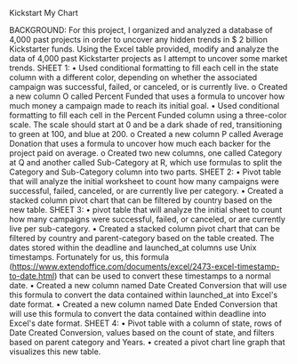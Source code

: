 Kickstart My Chart

BACKGROUND:
For this project, I organized and analyzed a database of 4,000 past projects in order to uncover any hidden trends in $ 2 billion Kickstarter funds.  Using the Excel table provided, modify and analyze the data of 4,000 past Kickstarter projects as I attempt to uncover some market trends.
SHEET 1:
•	Used conditional formatting to fill each cell in the state column with a different color, depending on whether the associated campaign was successful, failed, or canceled, or is currently live.
o	Created a new column O called Percent Funded that uses a formula to uncover how much money a campaign made to reach its initial goal.
•	Used conditional formatting to fill each cell in the Percent Funded column using a three-color scale. The scale should start at 0 and be a dark shade of red, transitioning to green at 100, and blue at 200.
o	Created a new column P called Average Donation that uses a formula to uncover how much each backer for the project paid on average.
o	Created two new columns, one called Category at Q and another called Sub-Category at R, which use formulas to split the Category and Sub-Category column into two parts.
SHEET 2:
•	Pivot table that will analyze the initial worksheet to count how many campaigns were successful, failed, canceled, or are currently live per category.
•	Created a stacked column pivot chart that can be filtered by country based on the new table.
SHEET 3:
•	pivot table that will analyze the initial sheet to count how many campaigns were successful, failed, or canceled, or are currently live per sub-category.
•	Created a stacked column pivot chart that can be filtered by country and parent-category based on the table created.
The dates stored within the deadline and launched_at columns use Unix timestamps. Fortunately for us, this formula (https://www.extendoffice.com/documents/excel/2473-excel-timestamp-to-date.html) that can be used to convert these timestamps to a normal date.
•	Created a new column named Date Created Conversion that will use this formula to convert the data contained within launched_at into Excel's date format.
•	Created a new column named Date Ended Conversion that will use this formula to convert the data contained within deadline into Excel's date format.
SHEET 4:
•	Pivot table with a column of state, rows of Date Created Conversion, values based on the count of state, and filters based on parent category and Years.
•	created a pivot chart line graph that visualizes this new table.



